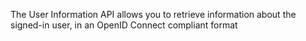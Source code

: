The User Information API allows you to retrieve information about the signed-in user, in an OpenID Connect compliant format